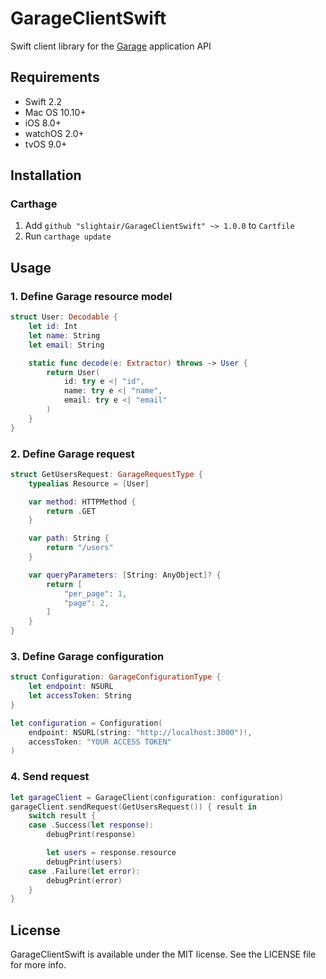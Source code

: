# GarageClientSwift

Swift client library for the [Garage](https://github.com/cookpad/garage) application API

## Requirements

- Swift 2.2
- Mac OS 10.10+
- iOS 8.0+
- watchOS 2.0+
- tvOS 9.0+

## Installation

### Carthage

1. Add `github "slightair/GarageClientSwift" ~> 1.0.0` to `Cartfile`
1. Run `carthage update`

## Usage

### 1. Define Garage resource model

```swift
struct User: Decodable {
    let id: Int
    let name: String
    let email: String

    static func decode(e: Extractor) throws -> User {
        return User(
            id: try e <| "id",
            name: try e <| "name",
            email: try e <| "email"
        )
    }
}
```

### 2. Define Garage request

```swift
struct GetUsersRequest: GarageRequestType {
    typealias Resource = [User]

    var method: HTTPMethod {
        return .GET
    }

    var path: String {
        return "/users"
    }

    var queryParameters: [String: AnyObject]? {
        return [
            "per_page": 1,
            "page": 2,
        ]
    }
}
```

### 3. Define Garage configuration

```swift
struct Configuration: GarageConfigurationType {
    let endpoint: NSURL
    let accessToken: String
}

let configuration = Configuration(
    endpoint: NSURL(string: "http://localhost:3000")!,
    accessToken: "YOUR ACCESS TOKEN"
)
```

### 4. Send request

```swift
let garageClient = GarageClient(configuration: configuration)
garageClient.sendRequest(GetUsersRequest()) { result in
    switch result {
    case .Success(let response):
        debugPrint(response)

        let users = response.resource
        debugPrint(users)
    case .Failure(let error):
        debugPrint(error)
    }
}
```

## License

GarageClientSwift is available under the MIT license. See the LICENSE file for more info.
